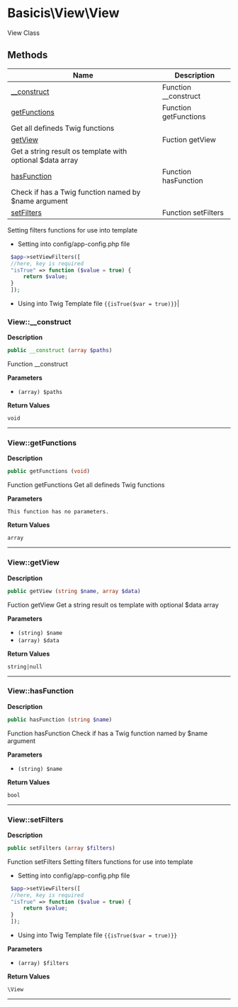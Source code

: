# Basicis\View\View  

View Class





## Methods

| Name | Description |
|------|-------------|
|[__construct](#view__construct)|Function __construct|
|[getFunctions](#viewgetfunctions)|Function getFunctions
Get all defineds Twig functions|
|[getView](#viewgetview)|Fuction getView
Get a string result os template with optional $data array|
|[hasFunction](#viewhasfunction)|Function hasFunction
Check if has a Twig function named by $name argument|
|[setFilters](#viewsetfilters)|Function setFilters
Setting filters functions for use into template
- Setting into config/app-config.php file
```php
 $app->setViewFilters([
 //here, key is required
 "isTrue" => function ($value = true) {
     return $value;
 }
 ]);
```
- Using into Twig Template file
`{{isTrue($var = true)}}`|




### View::__construct  

**Description**

```php
public __construct (array $paths)
```

Function __construct 

 

**Parameters**

* `(array) $paths`

**Return Values**

`void`


<hr />


### View::getFunctions  

**Description**

```php
public getFunctions (void)
```

Function getFunctions
Get all defineds Twig functions 

 

**Parameters**

`This function has no parameters.`

**Return Values**

`array`




<hr />


### View::getView  

**Description**

```php
public getView (string $name, array $data)
```

Fuction getView
Get a string result os template with optional $data array 

 

**Parameters**

* `(string) $name`
* `(array) $data`

**Return Values**

`string|null`




<hr />


### View::hasFunction  

**Description**

```php
public hasFunction (string $name)
```

Function hasFunction
Check if has a Twig function named by $name argument 

 

**Parameters**

* `(string) $name`

**Return Values**

`bool`




<hr />


### View::setFilters  

**Description**

```php
public setFilters (array $filters)
```

Function setFilters
Setting filters functions for use into template
- Setting into config/app-config.php file
```php
 $app->setViewFilters([
 //here, key is required
 "isTrue" => function ($value = true) {
     return $value;
 }
 ]);
```
- Using into Twig Template file
`{{isTrue($var = true)}}` 

 

**Parameters**

* `(array) $filters`

**Return Values**

`\View`




<hr />

